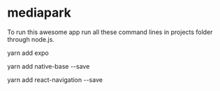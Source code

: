 # mediapark
To run this awesome app run all these command lines in projects folder through node.js.

yarn add expo

yarn add native-base --save

yarn add react-navigation --save

